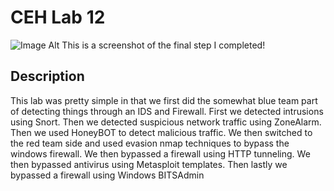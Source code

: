 <h1>CEH Lab 12</h1>


![Image Alt]()
This is a screenshot of the final step I completed! 

<h2>Description</h2>
This lab was pretty simple in that we first did the somewhat blue team part of detecting things through an IDS and Firewall. First we detected intrusions using Snort. Then we detected suspicious network traffic using ZoneAlarm. Then we used HoneyBOT to detect malicious traffic. We then switched to the red team side and used evasion nmap techniques to bypass the windows firewall. We then bypassed a firewall using HTTP tunneling. We then bypassed antivirus using Metasploit templates. Then lastly we bypassed a firewall using Windows BITSAdmin
<br />
